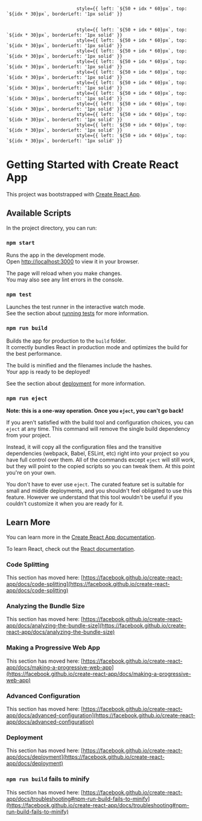 
                              style={{ left: `${50 + idx * 60}px`, top: `${idx * 30}px`, borderLeft: '1px solid' }}


                              style={{ left: `${50 + idx * 60}px`, top: `${idx * 30}px`, borderLeft: '1px solid' }}
                              style={{ left: `${50 + idx * 60}px`, top: `${idx * 30}px`, borderLeft: '1px solid' }}
                              style={{ left: `${50 + idx * 60}px`, top: `${idx * 30}px`, borderLeft: '1px solid' }}
                              style={{ left: `${50 + idx * 60}px`, top: `${idx * 30}px`, borderLeft: '1px solid' }}
                              style={{ left: `${50 + idx * 60}px`, top: `${idx * 30}px`, borderLeft: '1px solid' }}
                              style={{ left: `${50 + idx * 60}px`, top: `${idx * 30}px`, borderLeft: '1px solid' }}
                              style={{ left: `${50 + idx * 60}px`, top: `${idx * 30}px`, borderLeft: '1px solid' }}
                              style={{ left: `${50 + idx * 60}px`, top: `${idx * 30}px`, borderLeft: '1px solid' }}
                              style={{ left: `${50 + idx * 60}px`, top: `${idx * 30}px`, borderLeft: '1px solid' }}
                              style={{ left: `${50 + idx * 60}px`, top: `${idx * 30}px`, borderLeft: '1px solid' }}
                              style={{ left: `${50 + idx * 60}px`, top: `${idx * 30}px`, borderLeft: '1px solid' }}




# Getting Started with Create React App

This project was bootstrapped with [Create React App](https://github.com/facebook/create-react-app).

## Available Scripts

In the project directory, you can run:

### `npm start`

Runs the app in the development mode.\
Open [http://localhost:3000](http://localhost:3000) to view it in your browser.

The page will reload when you make changes.\
You may also see any lint errors in the console.

### `npm test`

Launches the test runner in the interactive watch mode.\
See the section about [running tests](https://facebook.github.io/create-react-app/docs/running-tests) for more information.

### `npm run build`

Builds the app for production to the `build` folder.\
It correctly bundles React in production mode and optimizes the build for the best performance.

The build is minified and the filenames include the hashes.\
Your app is ready to be deployed!

See the section about [deployment](https://facebook.github.io/create-react-app/docs/deployment) for more information.

### `npm run eject`

**Note: this is a one-way operation. Once you `eject`, you can't go back!**

If you aren't satisfied with the build tool and configuration choices, you can `eject` at any time. This command will remove the single build dependency from your project.

Instead, it will copy all the configuration files and the transitive dependencies (webpack, Babel, ESLint, etc) right into your project so you have full control over them. All of the commands except `eject` will still work, but they will point to the copied scripts so you can tweak them. At this point you're on your own.

You don't have to ever use `eject`. The curated feature set is suitable for small and middle deployments, and you shouldn't feel obligated to use this feature. However we understand that this tool wouldn't be useful if you couldn't customize it when you are ready for it.

## Learn More

You can learn more in the [Create React App documentation](https://facebook.github.io/create-react-app/docs/getting-started).

To learn React, check out the [React documentation](https://reactjs.org/).

### Code Splitting

This section has moved here: [https://facebook.github.io/create-react-app/docs/code-splitting](https://facebook.github.io/create-react-app/docs/code-splitting)

### Analyzing the Bundle Size

This section has moved here: [https://facebook.github.io/create-react-app/docs/analyzing-the-bundle-size](https://facebook.github.io/create-react-app/docs/analyzing-the-bundle-size)

### Making a Progressive Web App

This section has moved here: [https://facebook.github.io/create-react-app/docs/making-a-progressive-web-app](https://facebook.github.io/create-react-app/docs/making-a-progressive-web-app)

### Advanced Configuration

This section has moved here: [https://facebook.github.io/create-react-app/docs/advanced-configuration](https://facebook.github.io/create-react-app/docs/advanced-configuration)

### Deployment

This section has moved here: [https://facebook.github.io/create-react-app/docs/deployment](https://facebook.github.io/create-react-app/docs/deployment)

### `npm run build` fails to minify

This section has moved here: [https://facebook.github.io/create-react-app/docs/troubleshooting#npm-run-build-fails-to-minify](https://facebook.github.io/create-react-app/docs/troubleshooting#npm-run-build-fails-to-minify)
